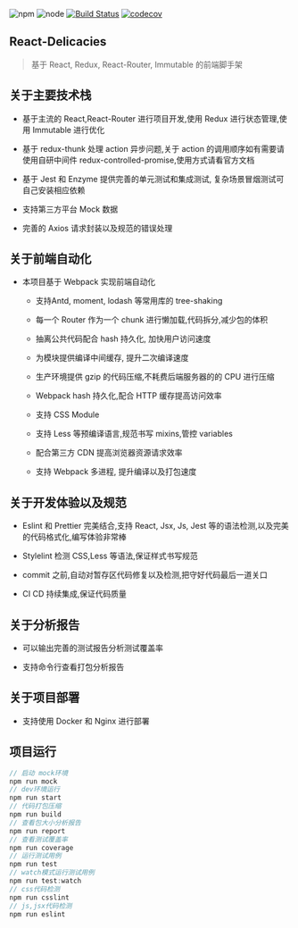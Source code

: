 <!--
 * @Description: REACT-DELICACIES
 * @Author: 廉恒凯
 * @Date: 2019-08-24 10:38:04
 * @LastEditTime: 2021-05-15 16:01:54
 * @LastEditors: 廉恒凯
 -->

![npm](https://img.shields.io/npm/v/node.svg?style=flat-square) ![node](https://img.shields.io/badge/node.js-%3E=_10.0-green.svg?style=flat-square) [![Build Status](https://travis-ci.org/chris-paul/react-delicacies.svg?branch=master)](https://travis-ci.org/chris-paul/react-delicacies) [ ![codecov](https://codecov.io/gh/chris-paul/react-delicacies/branch/master/graph/badge.svg)](https://codecov.io/gh/chris-paul/react-delicacies)

## React-Delicacies

> 基于 React, Redux, React-Router, Immutable 的前端脚手架

## 关于主要技术栈

-   基于主流的 React,React-Router 进行项目开发,使用 Redux 进行状态管理,使用 Immutable 进行优化

-   基于 redux-thunk 处理 action 异步问题,关于 action 的调用顺序如有需要请使用自研中间件 redux-controlled-promise,使用方式请看官方文档

-   基于 Jest 和 Enzyme 提供完善的单元测试和集成测试, 复杂场景冒烟测试可自己安装相应依赖

-   支持第三方平台 Mock 数据

-   完善的 Axios 请求封装以及规范的错误处理

## 关于前端自动化

-   本项目基于 Webpack 实现前端自动化

    -   支持Antd, moment, lodash 等常用库的 tree-shaking

    -   每一个 Router 作为一个 chunk 进行懒加载,代码拆分,减少包的体积

    -   抽离公共代码配合 hash 持久化, 加快用户访问速度

    -   为模块提供编译中间缓存, 提升二次编译速度

    -   生产环境提供 gzip 的代码压缩,不耗费后端服务器的的 CPU 进行压缩

    -   Webpack hash 持久化,配合 HTTP 缓存提高访问效率

    -   支持 CSS Module

    -   支持 Less 等预编译语言,规范书写 mixins,管控 variables

    -   配合第三方 CDN 提高浏览器资源请求效率

    -   支持 Webpack 多进程, 提升编译以及打包速度

## 关于开发体验以及规范

-   Eslint 和 Prettier 完美结合,支持 React, Jsx, Js, Jest 等的语法检测,以及完美的代码格式化,编写体验非常棒

-   Stylelint 检测 CSS,Less 等语法,保证样式书写规范

-   commit 之前,自动对暂存区代码修复以及检测,把守好代码最后一道关口

-   CI CD 持续集成,保证代码质量

## 关于分析报告

-   可以输出完善的测试报告分析测试覆盖率

-   支持命令行查看打包分析报告

## 关于项目部署

-   支持使用 Docker 和 Nginx 进行部署

## 项目运行

```javascript
// 启动 mock环境
npm run mock
// dev环境运行
npm run start
// 代码打包压缩
npm run build
// 查看包大小分析报告
npm run report
// 查看测试覆盖率
npm run coverage
// 运行测试用例
npm run test
// watch模式运行测试用例
npm run test:watch
// css代码检测
npm run csslint
// js,jsx代码检测
npm run eslint
```
